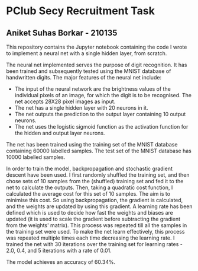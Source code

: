 # PClub Secy Recruitment Task
## Aniket Suhas Borkar - 210135
  
This repository contains the Jupyter notebook containing the code I wrote to implement a neural net with a single hidden layer, from scratch.  

The neural net implemented serves the purpose of digit recognition. It has been trained and subsequently tested using the MNIST database of handwritten digits. The major features of the neural net include:  
- The input of the neural network are the brightness values of the individual pixels of an image, for which the digit is to be recognised. The net accepts 28X28 pixel images as input.
- The net has a single hidden layer with 20 neurons in it.
- The net outputs the prediction to the output layer containing 10 output neurons.
- The net uses the logistic sigmoid function as the activation function for the hidden and output layer neurons.  
  
  
The net has been trained using the training set of the MNIST database containing 60000 labelled samples. The test set of the MNIST database has 10000 labelled samples.  
  
In order to train the model, backpropagation and stochastic gradient descent have been used. I first randomly shuffled the training set, and then chose sets of 10 samples from the (shuffled) training set and fed it to the net to calculate the outputs. Then, taking a quadratic cost function, I calculated the average cost for this set of 10 samples. The aim is to minimise this cost. So using backpropagation, the gradient is calculated, and the weights are updated by using this gradient. A learning rate has been defined which is used to decide how fast the weights and biases are updated (it is used to scale the gradient before subtracting the gradient from the weights' matrix). This process was repeated till all the samples in the training set were used. To make the net learn effectively, this process was repeated multiple times each time decreasing the learning rate. I trained the net with 30 iterations over the training set for learning rates - 2.0, 0.4, and 5 iterations with a rate of 0.01.  
  
The model achieves an accuracy of 60.34%.

